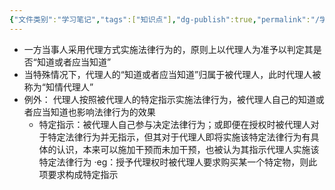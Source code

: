 ```yaml
---
{"文件类别":"学习笔记","tags":["知识点"],"dg-publish":true,"permalink":"/学习笔记/知识点/知情归属规则/","dgPassFrontmatter":true}
---
```


- 一方当事人采用代理方式实施法律行为的，原则上以代理人为准予以判定其是否“知道或者应当知道”
- 当特殊情况下，代理人的“知道或者应当知道”归属于被代理人，此时代理人被称为“知情代理人”
- 例外： 代理人按照被代理人的特定指示实施法律行为，被代理人自己的知道或者应当知道也影响法律行为的效果
	- 特定指示：被代理人自己参与决定法律行为；或即便在授权时被代理人对于特定法律行为并无指示，但其对于代理人即将实施该特定法律行为有具体的认识，本来可以施加干预而未加干预，也被认为其指示代理人实施该特定法律行为
	·eg：授予代理权时被代理人要求购买某一个特定物，则此项要求构成特定指示
	